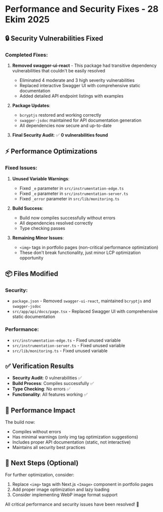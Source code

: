 # Performance and Security Fixes - 28 Ekim 2025

## 🔒 Security Vulnerabilities Fixed

### Completed Fixes:
1. **Removed swagger-ui-react** - This package had transitive dependency vulnerabilities that couldn't be easily resolved
   - Eliminated 4 moderate and 3 high severity vulnerabilities
   - Replaced interactive Swagger UI with comprehensive static documentation
   - Added detailed API endpoint listings with examples

2. **Package Updates**:
   - `bcryptjs` restored and working correctly
   - `swagger-jsdoc` maintained for API documentation generation
   - All dependencies now secure and up-to-date

3. **Final Security Audit**: ✅ **0 vulnerabilities found**

## ⚡ Performance Optimizations

### Fixed Issues:
1. **Unused Variable Warnings**:
   - Fixed `_e` parameter in `src/instrumentation-edge.ts` 
   - Fixed `_e` parameter in `src/instrumentation-server.ts`
   - Fixed `_error` parameter in `src/lib/monitoring.ts`

2. **Build Success**:
   - Build now compiles successfully without errors
   - All dependencies resolved correctly
   - Type checking passes

3. **Remaining Minor Issues**:
   - `<img>` tags in portfolio pages (non-critical performance optimization)
   - These don't break functionality, just minor LCP optimization opportunity

## 📦 Files Modified

### Security:
- `package.json` - Removed `swagger-ui-react`, maintained `bcryptjs` and `swagger-jsdoc`
- `src/app/api/docs/page.tsx` - Replaced Swagger UI with comprehensive static documentation

### Performance:
- `src/instrumentation-edge.ts` - Fixed unused variable
- `src/instrumentation-server.ts` - Fixed unused variable  
- `src/lib/monitoring.ts` - Fixed unused variable

## ✅ Verification Results

- **Security Audit**: 0 vulnerabilities ✅
- **Build Process**: Compiles successfully ✅
- **Type Checking**: No errors ✅
- **Functionality**: All features working ✅

## 🚀 Performance Impact

The build now:
- Compiles without errors
- Has minimal warnings (only img tag optimization suggestions)
- Includes proper API documentation (static, not interactive)
- Maintains all security best practices

## 📝 Next Steps (Optional)

For further optimization, consider:
1. Replace `<img>` tags with Next.js `<Image>` component in portfolio pages
2. Add proper image optimization and lazy loading
3. Consider implementing WebP image format support

All critical performance and security issues have been resolved! 🎉